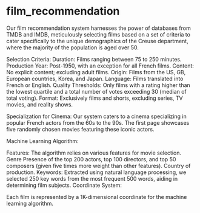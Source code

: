 # film_recommendation
Our film recommendation system harnesses the power of databases from TMDB and IMDB, meticulously selecting films based on a set of criteria to cater specifically to the unique demographics of the Creuse department, where the majority of the population is aged over 50.

Selection Criteria:
    Duration: Films ranging between 75 to 250 minutes.
    Production Year: Post-1950, with an exception for all French films.
    Content: No explicit content; excluding adult films.
    Origin: Films from the US, GB, European countries, Korea, and Japan.
    Language: Films translated into French or English.
    Quality Thresholds: Only films with a rating higher than the lowest quartile and a total number of votes exceeding 30 (median of total voting).
    Format: Exclusively films and shorts, excluding series, TV movies, and reality shows.

Specialization for Cinema:
Our system caters to a cinema specializing in popular French actors from the 60s to the 90s. The first page showcases five randomly chosen movies featuring these iconic actors.

Machine Learning Algorithm:

Features: The algorithm relies on various features for movie selection.
    Genre
    Presence of the top 200 actors, top 100 directors, and top 50 composers (given five times more weight than other features).
    Country of production.
    Keywords: Extracted using natural language processing, we selected 250 key words from the most frequent 500 words, aiding in determining film subjects.
    Coordinate System:

Each film is represented by a 1K-dimensional coordinate for the machine learning algorithm.

      
